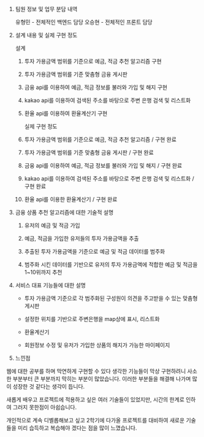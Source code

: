 1. 팀원 정보 및 업무 분담 내역

   유형민 - 전체적인 백엔드 담당
   오승현 - 전체적인 프론트 담당
   
   

3. 설계 내용 및 실제 구현 정도 
   
      설계
   
   1) 투자 가용금액 범위를 기준으로 예금, 적금 추천 알고리즘 구현
   
   2) 투자 가용금액 범위를 기준 맞춤형 금융 게시판
   
   3) 금융 api를 이용하여 예금, 적금 정보를 불러와 가입 및 해지 구현
   
   4) kakao api를 이용하여 검색된 주소를 바탕으로 주변 은행 검색 및 리스트화
   
   5) 환율 api를 이용하여 환율계산기 구현
     
     
      실제 구현 정도
   
   1) 투자 가용금액 범위를 기준으로 예금, 적금 추천 알고리즘 / 구현 완료
   
   2) 투자 가용금액 범위를 기준 맞춤형 금융 게시판 / 구현 완료
   
   3) 금융 api를 이용하여 예금, 적금 정보를 불러와 가입 및 해지 / 구현 완료
   
   4) kakao api를 이용하여 검색된 주소를 바탕으로 주변 은행 검색 및 리스트화 / 구현 완료
   
   5) 환율 api를 이용한 환율계산기 / 구현 완료



3. 금융 상품 추천 알고리즘에 대한 기술적 설명
   
   1) 유저의 예금 및 적금 가입
   
   2) 예금, 적금을 가입한 유저들의 투자 가용금액을 추출

   3) 추출된 투자 가용금액을 기준으로 예금 및 적금 데이터를 범주화
   
   4) 범주화 시킨 데이터를 기반으로 유저의 투자 가용금액에 적합한 예금 및 적금을 1~10위까지 추천
   
   
   
4. 서비스 대표 기능들에 대한 설명
   
   - 투자 가용금액 기준으로 각 범주화된 구성원이 의견을 주고받을 수 있는 맞춤형 게시판
     
   - 설정한 위치를 기반으로 주변은행을 map상에 표시, 리스트화
     
   - 환율계산기
     
   - 회원정보 수정 및 유저가 가입한 상품의 해지가 가능한 마이페이지


5. 느낀점

웹에 대한 공부를 하며 막연하게 구현할 수 있다 생각한 기능들이 막상 구현하려니 사소한 부분부터 큰 부분까지 막히는 부분이 많았습니다. 이러한 부분들을 해결해 나가며 많이 성장한 것 같다는 생각이 듭니다.

새롭게 배우고 프로젝트에 적용하고 싶은 여러 기술들이 있었지만, 시간의 한계로 인하여 그러지 못한점이 아쉽습니다.

개인적으로 계속 디벨롭해보고 싶고 2학기에 다가올 프로젝트를 대비하여 새로운 기술들을 미리 습득하고 복습해야 겠다는 점을 많이 느꼈습니다.
